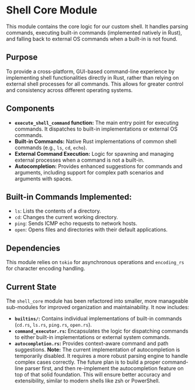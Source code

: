 # Shell Core Module

This module contains the core logic for our custom shell. It handles parsing commands, executing built-in commands (implemented natively in Rust), and falling back to external OS commands when a built-in is not found.

## Purpose

To provide a cross-platform, GUI-based command-line experience by implementing shell functionalities directly in Rust, rather than relying on external shell processes for all commands. This allows for greater control and consistency across different operating systems.

## Components

-   **`execute_shell_command` function:** The main entry point for executing commands. It dispatches to built-in implementations or external OS commands.
-   **Built-in Commands:** Native Rust implementations of common shell commands (e.g., `ls`, `cd`, `echo`).
-   **External Command Execution:** Logic for spawning and managing external processes when a command is not a built-in.
-   **Autocompletion:** Provides enhanced suggestions for commands and arguments, including support for complex path scenarios and arguments with spaces.

## Built-in Commands Implemented:

-   `ls`: Lists the contents of a directory.
-   `cd`: Changes the current working directory.
-   `ping`: Sends ICMP echo requests to network hosts.
-   `open`: Opens files and directories with their default applications.

## Dependencies

This module relies on `tokio` for asynchronous operations and `encoding_rs` for character encoding handling.

## Current State

The `shell_core` module has been refactored into smaller, more manageable sub-modules for improved organization and maintainability. It now includes:

*   **`builtins/`:** Contains individual implementations of built-in commands (`cd.rs`, `ls.rs`, `ping.rs`, `open.rs`).
*   **`command_executor.rs`:** Encapsulates the logic for dispatching commands to either built-in implementations or external system commands.
*   **`autocompletion.rs`:** Provides context-aware command and path suggestions.
    **Note:** The current implementation of autocompletion is temporarily disabled. It requires a more robust parsing engine to handle complex cases correctly. The future plan is to build a proper command-line parser first, and then re-implement the autocompletion feature on top of that solid foundation. This will ensure better accuracy and extensibility, similar to modern shells like zsh or PowerShell.